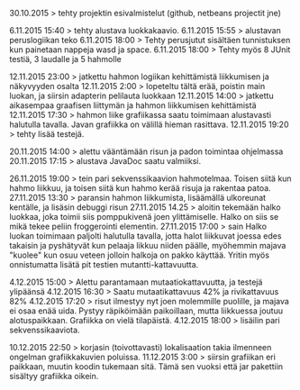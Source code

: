 30.10.2015 > tehty projektin esivalmistelut (github, netbeans projectit jne)

6.11.2015 15:40 > tehty alustava luokkakaavio.
6.11.2015 15:55 > alustavan peruslogiikan teko
6.11.2015 18:00 > Tehty perusjutut sisältäen tunnistuksen kun painetaan nappeja wasd ja space.
6.11.2015 18:00 > Tehty myös 8 JUnit testiä, 3 laudalle ja 5 hahmolle

12.11.2015 23:00 > jatkettu hahmon logiikan kehittämistä liikkumisen ja näkyvyyden osalta
12.11.2015 2:00 > lopeteltu tältä erää, poistin main luokan, ja siirsin adapterin pelilauta luokkaan
12.11.2015 14:00 > jatkettu aikasempaa graafisen liittymän ja hahmon liikkumisen kehittämistä
12.11.2015 17:30 > hahmon liike grafiikassa saatu toimimaan alustavasti halutulla tavalla. Javan grafiikka on välillä hieman rasittava.
12.11.2015 19:20 > tehty lisää testejä.

20.11.2015 14:00 > alettu vääntämään risun ja padon toimintaa ohjelmassa
20.11.2015 17:15 > alustava JavaDoc saatu valmiiksi.

26.11.2015 19:00 > tein pari sekvenssikaavion hahmotelmaa. Toisen siitä kun hahmo liikkuu, ja toisen siitä kun hahmo kerää risuja ja rakentaa patoa.
27.11.2015 13:30 > paransin hahmon liikkumista, lisäämällä ulkoreunat kentälle, ja lisäsin debuggi risun
27.11.2015 14.25 > aloitin tekemään halko luokkaa, joka toimii siis pomppukivenä joen ylittämiselle. Halko on siis se mikä tekee peliin froggerointi elementin.
27.11.2015 17:00 > sain Halko luokan toimimaan paljolti halutulla tavalla, jotta halot liikkuvat joessa edes takaisin ja pyshätyvät kun pelaaja likkuu niiden päälle, myöhemmin majava "kuolee" kun osuu veteen jolloin halkoja on pakko käyttää. Yritin myös onnistumatta lisätä pit testien mutantti-kattavuutta.

4.12.2015 15:00 > Alettu parantamaan mutaatiokattavuutta, ja testejä ylipäänsä
4.12.2015 16:30 > Saatu mutaatikattavuus 42% ja rivikattavuus 82%
4.12.2015 17:20 > risut ilmestyy nyt joen molemmille puolille, ja majava ei osaa enää uida. Pystyy räpiköimään paikoillaan, mutta liikkuessa joutuu alotuspaikkaan. Grafiikka on vielä tilapäistä.
4.12.2015 18:00 > lisäilin pari sekvenssikaaviota.

10.12.2015 22:50 > korjasin (toivottavasti) lokalisaation takia ilmenneen ongelman grafiikkakuvien poluissa.
11.12.2015 3:00 > siirsin grafiikan eri paikkaan, muutin koodin tukemaan sitä. Tämä sen vuoksi että jar pakettiin sisältyy grafiikka oikein.

